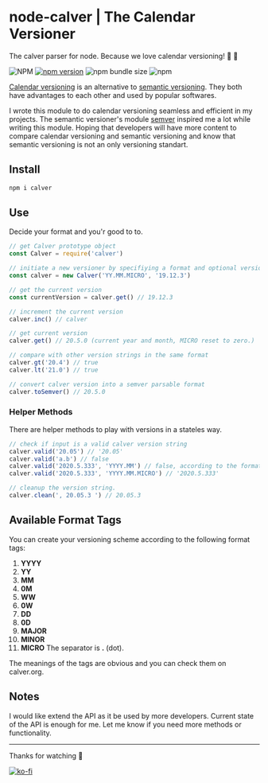 # node-calver | The Calendar Versioner
The calver parser for node. Because we love calendar versioning! 📆 🚀

![NPM](https://img.shields.io/npm/l/calver)
[![npm version](https://badge.fury.io/js/calver.svg)](https://badge.fury.io/js/calver)
![npm bundle size](https://img.shields.io/bundlephobia/min/calver)
![npm](https://img.shields.io/npm/dy/calver)

[Calendar versioning](https://calver.org/) is an alternative to [semantic versioning](https://semver.org/). They both have advantages to each other and used by popular softwares.

I wrote this module to do calendar versioning seamless and efficient in my projects. The semantic versioner's module [semver](https://github.com/npm/node-semver) inspired me a lot while writing this module. Hoping that developers will have more content to compare calendar versioning and semantic versioning and know that semantic versioning is not an only versioning standart.

## Install
```sh
npm i calver
```

## Use
Decide your format and you'r good to to.
```js
// get Calver prototype object
const Calver = require('calver')

// initiate a new versioner by specifiying a format and optional version
const calver = new Calver('YY.MM.MICRO', '19.12.3')

// get the current version
const currentVersion = calver.get() // 19.12.3

// increment the current version
calver.inc() // calver

// get current version
calver.get() // 20.5.0 (current year and month, MICRO reset to zero.)

// compare with other version strings in the same format
calver.gt('20.4') // true
calver.lt('21.0') // true

// convert calver version into a semver parsable format
calver.toSemver() // 20.5.0
```

### Helper Methods
There are helper methods to play with versions in a stateles way.
```js
// check if input is a valid calver version string
calver.valid('20.05') // '20.05'
calver.valid('a.b') // false
calver.valid('2020.5.333', 'YYYY.MM') // false, according to the format
calver.valid('2020.5.333', 'YYYY.MM.MICRO') // '2020.5.333'

// cleanup the version string.
calver.clean(', 20.05.3 ') // 20.05.3
```

## Available Format Tags
You can create your versioning scheme according to the following format tags:
1. **YYYY**
2. **YY**
3. **MM**
4. **0M**
5. **WW**
6. **0W**
7. **DD**
8. **0D**
9. **MAJOR**
10. **MINOR**
11. **MICRO**
The separator is **.** (dot).

The meanings of the tags are obvious and you can check them on calver.org.

## Notes
I would like extend the API as it be used by more developers. Current state of the API is enough for me. Let me know if you need more methods or functionality.

---

Thanks for watching 🐬

[![ko-fi](https://www.ko-fi.com/img/githubbutton_sm.svg)](https://ko-fi.com/F1F1RFO7)
